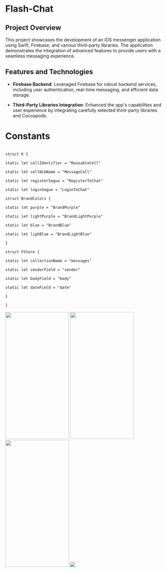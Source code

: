 # Flash-Chat

  


## Project Overview

This project showcases the development of an iOS messenger application using Swift, Firebase, and various third-party libraries. The application demonstrates the integration of advanced features to provide users with a seamless messaging experience.

## Features and Technologies

-   **Firebase Backend**: Leveraged Firebase for robust backend services, including user authentication, real-time messaging, and efficient data storage.
    
-   **Third-Party Libraries Integration**: Enhanced the app's capabilities and user experience by integrating carefully selected third-party libraries and Cocoapods.
  

  

  

  

# Constants

```

struct K {

static let cellIdentifier = "ReusableCell"

static let cellNibName = "MessageCell"

static let registerSegue = "RegisterToChat"

static let loginSegue = "LoginToChat"

struct BrandColors {

static let purple = "BrandPurple"

static let lightPurple = "BrandLightPurple"

static let blue = "BrandBlue"

static let lighBlue = "BrandLightBlue"

}

struct FStore {

static let collectionName = "messages"

static let senderField = "sender"

static let bodyField = "body"

static let dateField = "date"

}

}
```




<img src="https://github.com/piyushsingh9862/Chat-Messenger-iOS-app/assets/84294976/c46161d2-da41-45f2-aebc-000029c6f249" data-canonical-src="https://gyazo.com/eb5c5741b6a9a16c692170a41a49c858.png" width="200" height="400" />

<img src="https://github.com/piyushsingh9862/Chat-Messenger-iOS-app/assets/84294976/055e5dc6-fc6f-46db-bb38-72de12a50c05" data-canonical-src="https://gyazo.com/eb5c5741b6a9a16c692170a41a49c858.png" width="200" height="400" />

<img src="https://github.com/piyushsingh9862/Chat-Messenger-iOS-app/assets/84294976/e30b57fd-9fc6-436a-88b0-ee3fe2e88682" data-canonical-src="https://gyazo.com/eb5c5741b6a9a16c692170a41a49c858.png" width="200" height="400" />

    
<img src="https://github.com/piyushsingh9862/Chat-Messenger-iOS-app/assets/84294976/d1445350-82f6-40f6-9a7a-8ff28083e27a" data-canonical-src="https://gyazo.com/eb5c5741b6a9a16c692170a41a49c858.png"/>



